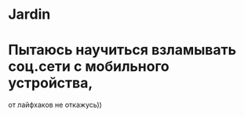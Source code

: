 # Jardin
# Пытаюсь научиться взламывать соц.сети с мобильного устройства, 
 от лайфхаков не откажусь))
